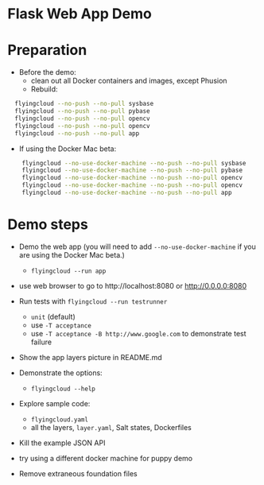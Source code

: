 # Flask Web App Demo

# Preparation
* Before the demo:
  * clean out all Docker containers and images, except Phusion
  * Rebuild:
```bash
  flyingcloud --no-push --no-pull sysbase
  flyingcloud --no-push --no-pull pybase
  flyingcloud --no-push --no-pull opencv
  flyingcloud --no-push --no-pull opencv
  flyingcloud --no-push --no-pull app
```
  * If using the Docker Mac beta:
```bash
    flyingcloud --no-use-docker-machine --no-push --no-pull sysbase
    flyingcloud --no-use-docker-machine --no-push --no-pull pybase
    flyingcloud --no-use-docker-machine --no-push --no-pull opencv
    flyingcloud --no-use-docker-machine --no-push --no-pull opencv
    flyingcloud --no-use-docker-machine --no-push --no-pull app
```

# Demo steps

* Demo the web app (you will need to add `--no-use-docker-machine` if you are using the Docker Mac beta.)
    * `flyingcloud --run app`
* use web browser to go to http://localhost:8080 or http://0.0.0.0:8080
* Run tests with `flyingcloud --run testrunner`
    * `unit` (default)
    * use `-T acceptance`
    * use `-T acceptance -B http://www.google.com` to demonstrate test failure
* Show the app layers picture in README.md
* Demonstrate the options:
    * `flyingcloud --help`
* Explore sample code:
    * `flyingcloud.yaml`
    * all the layers, `layer.yaml`, Salt states, Dockerfiles



* Kill the example JSON API
* try using a different docker machine for puppy demo
* Remove extraneous foundation files
